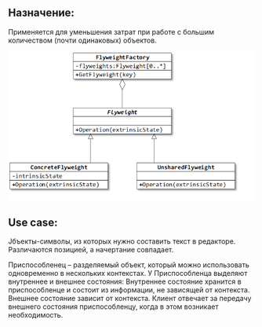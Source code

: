 ﻿## Назначение: 
Применяется для уменьшения затрат при работе с большим количеством (почти одинаковых) объектов.

![Screenshot](UML-Flyweight.png)

## Use case: 
Jбъекты-символы, из которых нужно составить текст в редакторе. Различаются позицией, а начертание совпадает.

Приспособленец – разделяемый объект, который можно использовать одновременно в нескольких контекстах.
У Приспособленца выделяют внутреннее и внешнее состояния:
 Внутреннее состояние хранится в приспособленце и состоит из информации, не зависящей от контекста.
 Внешнее состояние зависит от контекста. Клиент отвечает за передачу внешнего состояния приспособленцу, когда в этом возникает необходимость.
